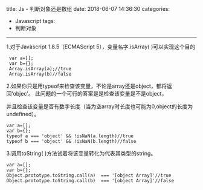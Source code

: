 title: Js - 判断对象还是数组
date: 2018-06-07 14:36:30
categories:
- Javascript
tags:
- 判断对象
---
1.对于Javascript 1.8.5（ECMAScript 5），变量名字.isArray( )可以实现这个目的

     var a=[];
     var b={};
     Array.isArray(a);//true
     Array.isArray(b)//false

<!-- more -->
2.如果你只是用typeof来检查该变量，不论是array还是object，都将返回‘objec'。 此问题的一个可行的答案是是检查该变量是不是object，

并且检查该变量是否有数字长度（当为空array时长度也可能为0,object的长度为undefined）。

    var a=[];
    var b={};
    typeof a === 'object' && !isNaN(a.length)//true
    typeof b === 'object' && !isNaN(b.length)//false


3.调用toString( )方法试着将该变量转化为代表其类型的string。

    var a=[];
    var b={};
    Object.prototype.toString.call(a)  === '[object Array]'//true
    Object.prototype.toString.call(b)  === '[object Array]'//false
